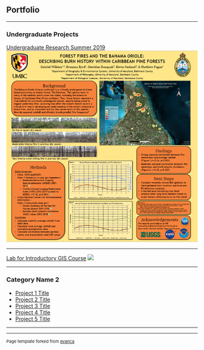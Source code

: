 ## Portfolio

---

### Undergraduate Projects

[Undergraduate Research Summer 2019](pdf/GWilkins_Bahamas_Burn_poster.pdf)
<img src="images/burn_poster.PNG?raw=true"/>

---
[Lab for Introductory GIS Course](pdf/Wilkins_Lab_12.pdf)
<image src="images/GWilkins_GES386_lab12_thumbnail.PNG?raw=true"/>

---

### Category Name 2

- [Project 1 Title](http://example.com/)
- [Project 2 Title](http://example.com/)
- [Project 3 Title](http://example.com/)
- [Project 4 Title](http://example.com/)
- [Project 5 Title](http://example.com/)

---




---
<p style="font-size:11px">Page template forked from <a href="https://github.com/evanca/quick-portfolio">evanca</a></p>
<!-- Remove above link if you don't want to attibute -->
